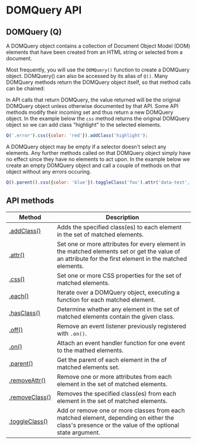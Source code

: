 # DOMQuery API

## DOMQuery (Q)
A DOMQuery object contains a collection of Document Object Model (DOM) elements that have been created from an HTML string or selected from a document.

Most frequently, you will use the ```DOMQuery()``` function to create a DOMQuery object. DOMQuery() can also be accessed by its alias of ```Q()```. Many DOMQuery methods return the DOMQuery object itself, so that method calls can be chained:

In API calls that return DOMQuery, the value returned will be the original DOMQuery object unless otherwise documented by that API. Some API methods modify their incoming set and thus return a new DOMQuery object.
In the example below the ```css``` method returns the original DOMQuery object so we can add class "highlight" to the selected elements.

```js
Q('.error').css({color: 'red'}).addClass('highlight');
```

A DOMQuery object may be empty if a selector doesn't select any elements. Any further methods called on that DOMQuery object simply have no effect since they have no elements to act upon. In the example below we create an empty DOMQuery object and call a couple of methods on that object without any errors occuring.

```js
Q().parent().css({color: 'blue'}).toggleClass('foo').attr('data-test', 'test');
```

## API methods

| Method | Description |
|--------|-------------|
|[.addClass()](methods/addClass.md#addclass)|Adds the specified class(es) to each element in the set of matched elements.|
|[.attr()](methods/attr.md#attr)|Set one or more attributes for every element in the matched elements set or get the value of an attribute for the first element in the matched elements.|
|[.css()](methods/css.md#css)|Set one or more CSS properties for the set of matched elements.|
|[.each()](methods/each.md#each)|Iterate over a DOMQuery object, executing a function for each matched element.|
|[.hasClass()](methods/hasClass.md#hasclass)|Determine whether any element in the set of matched elements contain the given class.|
|[.off()](methods/off.md#off)|Remove an event listener previously registered with ```.on()```.|
|[.on()](methods/on.md#on)|Attach an event handler function for one event to the mathed elements.|
|[.parent()](methods/parent.md#parent)|Get the parent of each element in the of matched elements set.|
|[.removeAttr()](methods/removeAttr.md#removeattr)|Remove one or more attributes from each element in the set of matched elements.|
|[.removeClass()](methods/removeClass.md#removeclass)|Removes the specified class(es) from each element in the set of matched elements.|
|[.toggleClass()](methods/toggleClass.md#toggleclass)|Add or remove one or more classes from each matched element, depending on either the class's presence or the value of the optional state argument.|
